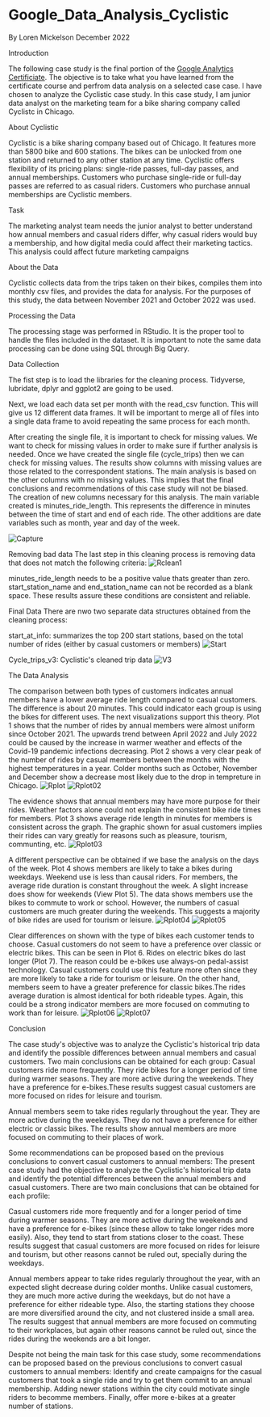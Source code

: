 # Google_Data_Analysis_Cyclistic

By Loren Mickelson
December 2022

Introduction
                                       
The following case study is the final portion of the [Google Analytics Certificiate](https://www.coursera.org/professional-certificates/google-data-analytics). The objective is to take what you have learned from the certificate course and perfrom data analysis on a selected case case. I have chosen to analyze the Cyclistic case study. In this case study, I am junior data analyst on the marketing team for a bike sharing company called Cyclistc in Chicago.

About Cyclistic 

Cyclistic is a bike sharing company based out of Chicago. It features more than 5800 bike and 600 stations. The bikes can be unlocked from one station and
returned to any other station at any time. Cyclistic offers flexibility of its pricing plans: single-ride passes, full-day passes,
and annual memberships. Customers who purchase single-ride or full-day passes are referred to as casual riders. Customers
who purchase annual memberships are Cyclistic members.

Task

The marketing analyst team needs the junior analyst to better understand how annual members and casual riders differ, why casual riders would buy a membership, and how digital media could affect their marketing tactics. This analysis could affect future marketing campaigns

About the Data

Cyclistic collects data from the trips taken on their bikes, compiles them into monthly csv files, and provides the data for analysis. For the purposes of this study, the data between November 2021 and October 2022 was used.

Processing the Data

The processing stage was performed in RStudio. It is the proper tool to handle the files included in the dataset. It is important to note the same data processing can be done using SQL through Big Query.

Data Collection

The fist step is to load the libraries for the cleaning process. Tidyverse, lubridate, dplyr and ggplot2 are going to be used. 

Next, we load each data set per month with the read_csv function.  This will give us 12 different data frames.  It will be important to merge all of files into a single data frame to avoid repeating the same process for each month.

After creating the single file, it is important to check for missing values. We want to check for missing values in order to make sure if further analysis is needed. Once we have created the single file (cycle_trips) then we can check for missing values. The results show columns with missing values are those related to the correspondent stations. The main analysis is based on the other columns with no missing values. This implies that the final conclusions and recommendations of this case study will not be biased. The creation of new columns necessary for this analysis. The main variable created is minutes_ride_length. This represents the difference in minutes between the time of start and end of each ride. The other additions are date variables such as month, year and day of the week.


![Capture](https://user-images.githubusercontent.com/119776629/209457908-8b1492f3-04a8-4b8d-8c90-c2785ae85233.JPG)



Removing bad data
The last step in this cleaning process is removing data that does not match the following criteria:
![Rclean1](https://user-images.githubusercontent.com/119776629/209424255-97d64a82-59b0-43cd-b9c1-d59f14c52368.png)

minutes_ride_length needs to be a positive value thats greater than zero.
start_station_name and end_station_name can not be recorded as a blank space. 
These results assure these conditions are consistent and reliable.

Final Data
There are nwo two separate data structures obtained from the cleaning process:

start_at_info: summarizes the top 200 start stations, based on the total number of rides (either by casual customers or members)
![Start](https://user-images.githubusercontent.com/119776629/209458354-a501c117-8243-4059-b16f-e425b3ea8f83.JPG)

Cycle_trips_v3: Cyclistic's cleaned trip data
![V3](https://user-images.githubusercontent.com/119776629/209458360-bd61c51e-1ddc-4150-8ae9-faaab0949ffe.JPG)



The Data Analysis

The comparison between both types of customers indicates annual members have a lower average ride length compared to casual customers. The difference is about 20 minutes. This could indicator each group is using the bikes for different uses. The next visualizations support this theory. Plot 1 shows that the number of rides by annual members were almost uniform since October 2021. The upwards trend between April 2022 and July 2022 could be caused by the increase in warmer weather and effects of the Covid-19 pandemic infections decreasing. Plot 2 shows a very clear peak of the number of rides by casual members between the months with the highest temperatures in a year. Colder months such as October, November and December show a decrease most likely due to the drop in tempreture in Chicago. 
![Rplot](https://user-images.githubusercontent.com/119776629/207239370-6ebb381f-39ba-4db3-aa83-01f1f8097016.png)
![Rplot02](https://user-images.githubusercontent.com/119776629/207240664-b8bf0e10-a465-4ba0-b111-6729f8213082.png)

The evidence shows that annual members may have more purpose for their rides. Weather factors alone could not explain the consistent bike ride times for members. Plot 3 shows average ride length in minutes for members is consistent across the graph. The graphic shown for asual customers implies their rides can vary greatly for reasons such as pleasure, tourism, communting, etc.
![Rplot03](https://user-images.githubusercontent.com/119776629/207242829-51e3a65a-7cf3-43ed-9b91-8f11be9b9cb4.png)

A different perspective can be obtained if we base the analysis on the days of the week. Plot 4 shows members are likely to take a bikes during weekdays. Weekend use is less than causal riders. For members, the average ride duration is constant throughout the week. A slight increase does show for weekends (View Plot 5). The data shows members use the bikes to commute to work or school. However, the numbers of casual customers are much greater during the weekends. This suggests a majority of bike rides are used for tourism or leisure.
![Rplot04](https://user-images.githubusercontent.com/119776629/207244348-66964a9c-47b7-41f5-b1c5-524c841eee3c.png)
![Rplot05](https://user-images.githubusercontent.com/119776629/207244392-0e844630-245e-4bfc-9cc4-b025ca6af716.png)

Clear differences on shown with the type of bikes each customer tends to choose. Casual customers do not seem to have a preference over classic or electric bikes. This can be seen in Plot 6. Rides on electric bikes do last longer (Plot 7). The reason could be e-bikes use always-on pedal-assist technology. Casual customers could use this feature more often since they are more likely to take a ride for tourism or leisure.  On the other hand, members seem to have a greater preference for classic bikes.The rides average duration is almost identical for both rideable types. Again, this could be a strong indicator members are more focused on commuting to work than for leisure. 
![Rplot06](https://user-images.githubusercontent.com/119776629/207516026-668e356a-30ee-49ef-b10a-4b01a9561eea.png)
![Rplot07](https://user-images.githubusercontent.com/119776629/207516065-3c2e7f05-5115-44c8-b866-ef1caf650de7.png)

Conclusion 

The case study's objective was to analyze the Cyclistic's historical trip data and identify the possible differences between annual members and casual customers. Two main conclusions can be obtained for each group:  Casual customers ride more frequently. They ride bikes for a longer period of time during warmer seasons. They are more active during the weekends. They have a preference for e-bikes.These results suggest casual customers are more focused on rides for leisure and tourism. 

Annual members seem to take rides regularly throughout the year. They are  more active during the weekdays. They do not have a preference for either electric or classic bikes. The results show annual members are more focused on commuting to their places of work. 

Some recommendations can be proposed based on the previous conclusions to convert casual customers to annual members: The present case study had the objective to analyze the Cyclistic's historical trip data and identify the potential differences between the annual members and casual customers. There are two main conclusions that can be obtained for each profile:

Casual customers ride more frequently and for a longer period of time during warmer seasons. They are more active during the weekends and have a preference for e-bikes (since these allow to take longer rides more easily). Also, they tend to start from stations closer to the coast. These results suggest that casual customers are more focused on rides for leisure and tourism, but other reasons cannot be ruled out, specially during the weekdays.

Annual members appear to take rides regularly throughout the year, with an expected slight decrease during colder months. Unlike casual customers, they are much more active during the weekdays, but do not have a preference for either rideable type. Also, the starting stations they choose are more diversified around the city, and not clustered inside a small area. The results suggest that annual members are more focused on commuting to their workplaces, but again other reasons cannot be ruled out, since the rides during the weekends are a bit longer.

Despite not being the main task for this case study, some recommendations can be proposed based on the previous conclusions to convert casual customers to annual members: Identify and create campaigns for the casual customers that took a single ride and try to get them commit to an annual membership. Adding newer stations within the city could motivate single riders to becomme members. Finally, offer more e-bikes at a greater number of stations. 


